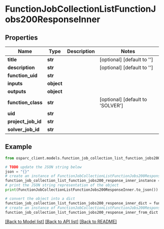 # FunctionJobCollectionListFunctionJobs200ResponseInner


## Properties

Name | Type | Description | Notes
------------ | ------------- | ------------- | -------------
**title** | **str** |  | [optional] [default to '']
**description** | **str** |  | [optional] [default to '']
**function_uid** | **str** |  | 
**inputs** | **object** |  | 
**outputs** | **object** |  | 
**function_class** | **str** |  | [optional] [default to 'SOLVER']
**uid** | **str** |  | 
**project_job_id** | **str** |  | 
**solver_job_id** | **str** |  | 

## Example

```python
from osparc_client.models.function_job_collection_list_function_jobs200_response_inner import FunctionJobCollectionListFunctionJobs200ResponseInner

# TODO update the JSON string below
json = "{}"
# create an instance of FunctionJobCollectionListFunctionJobs200ResponseInner from a JSON string
function_job_collection_list_function_jobs200_response_inner_instance = FunctionJobCollectionListFunctionJobs200ResponseInner.from_json(json)
# print the JSON string representation of the object
print(FunctionJobCollectionListFunctionJobs200ResponseInner.to_json())

# convert the object into a dict
function_job_collection_list_function_jobs200_response_inner_dict = function_job_collection_list_function_jobs200_response_inner_instance.to_dict()
# create an instance of FunctionJobCollectionListFunctionJobs200ResponseInner from a dict
function_job_collection_list_function_jobs200_response_inner_from_dict = FunctionJobCollectionListFunctionJobs200ResponseInner.from_dict(function_job_collection_list_function_jobs200_response_inner_dict)
```
[[Back to Model list]](../README.md#documentation-for-models) [[Back to API list]](../README.md#documentation-for-api-endpoints) [[Back to README]](../README.md)


